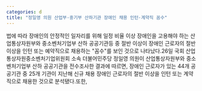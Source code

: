 ```yaml
---
categories: d
title: "정일영 의원 산업부·중기부 산하기관 장애인 채용 인턴·계약직 꼼수"
---
```

법에 따라 장애인의 안정적인 일자리를 위해 일정 비율 이상 장애인을 고용해야 하는 산업통상자원부와 중소벤처기업부 산하 공공기관등 중 절반 이상이 장애인 근로자의 절반 이상을 인턴 또는 예약직으로 채용하는 "꼼수"를 보인 것으로 나타났다.26일 국회 산업통상자원중소벤처기업위원회 소속 더불어민주당 정일영 의원이 산업통상자원부와 중소벤처기업부 산하 공공기관을 전수조사한 결과에 따르면, 장애인 근로자가 있는 44개 공공기관 중 25개 기관이 지난해 신규 채용 장애인 근로자의 절반 이상을 인턴 또는 계약직으로 채용한 것으로 분석됐다.또한,